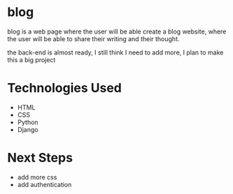 # blog
blog is a web page where the user will be able create a blog website, 
where the user will be able to share their writing and their thought.

the back-end is almost ready, I still think I need to add more, I plan to make this a big project

# Technologies Used
- HTML
- CSS
- Python
- Django

# Next Steps
- add more css
- add authentication 

